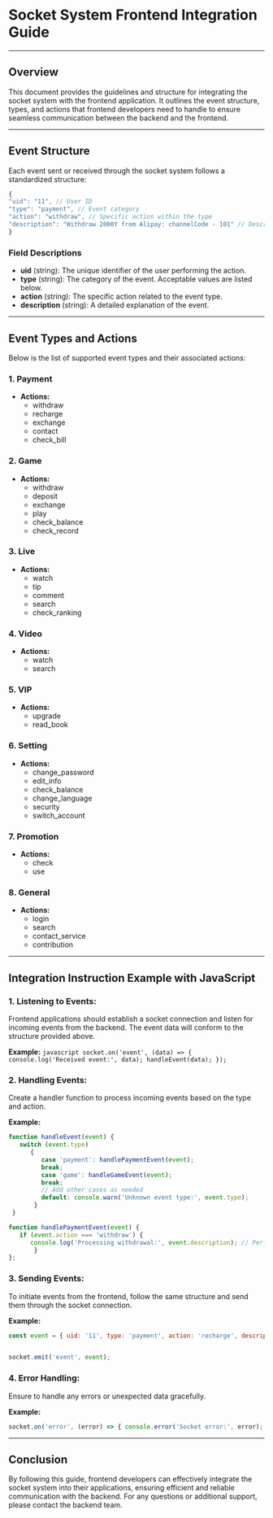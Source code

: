 
Socket System Frontend Integration Guide
========================================

* * *

Overview
--------

This document provides the guidelines and structure for integrating the socket system with the frontend application. It outlines the event structure, types, and actions that frontend developers need to handle to ensure seamless communication between the backend and the frontend.

* * *

Event Structure
---------------

Each event sent or received through the socket system follows a standardized structure:

```javascript
{
"uid": "11", // User ID 
"type": "payment", // Event category
"action": "withdraw", // Specific action within the type
"description": "Withdraw 2000Y from Alipay: channelCode - 101" // Description of the event
}
```

### Field Descriptions

*   **uid** (string): The unique identifier of the user performing the action.
*   **type** (string): The category of the event. Acceptable values are listed below.
*   **action** (string): The specific action related to the event type.
*   **description** (string): A detailed explanation of the event.

* * *

Event Types and Actions
-----------------------

Below is the list of supported event types and their associated actions:

### 1\. Payment

*   **Actions:**
    *   withdraw
    *   recharge
    *   exchange
    *   contact
    *   check\_bill

### 2\. Game

*   **Actions:**
    *   withdraw
    *   deposit
    *   exchange
    *   play
    *   check_balance
    *   check_record

### 3\. Live

*   **Actions:**
    *   watch
    *   tip
    *   comment
    *   search
    *   check\_ranking

### 4\. Video

*   **Actions:**
    *   watch
    *   search

### 5\. VIP

*   **Actions:**
    *   upgrade
    *   read\_book

### 6\. Setting

*   **Actions:**
    *   change_password
    *   edit_info
    *   check_balance
    *   change_language
    *   security
    *   switch_account

### 7\. Promotion

*   **Actions:**
    *   check
    *   use

### 8\. General

*   **Actions:**
    *   login
    *   search
    *   contact_service
    *   contribution

* * *

Integration Instruction Example with JavaScript
------------------------

### 1\. Listening to Events:

Frontend applications should establish a socket connection and listen for incoming events from the backend. The event data will conform to the structure provided above.

**Example:** ```javascript socket.on('event', (data) => { console.log('Received event:', data); handleEvent(data); });```

### 2\. Handling Events:

Create a handler function to process incoming events based on the type and action.

**Example:** 
```javascript 
function handleEvent(event) {
   switch (event.type)
      {
         case 'payment': handlePaymentEvent(event);
         break;
         case 'game': handleGameEvent(event);
         break;
         // Add other cases as needed
         default: console.warn('Unknown event type:', event.type);
       }
 }

function handlePaymentEvent(event) {
   if (event.action === 'withdraw') {
      console.log('Processing withdrawal:', event.description); // Perform frontend logic for withdrawal
       }
};
```

### 3\. Sending Events:

To initiate events from the frontend, follow the same structure and send them through the socket connection.

**Example:** 
```javascript
const event = { uid: '11', type: 'payment', action: 'recharge', description: 'Recharge 5000Y to account via channelCode - 102' };


socket.emit('event', event);
 ```

### 4\. Error Handling:

Ensure to handle any errors or unexpected data gracefully.

**Example:** 
```javascript
socket.on('error', (error) => { console.error('Socket error:', error); });
```

* * *


Conclusion
----------

By following this guide, frontend developers can effectively integrate the socket system into their applications, ensuring efficient and reliable communication with the backend. For any questions or additional support, please contact the backend team.
